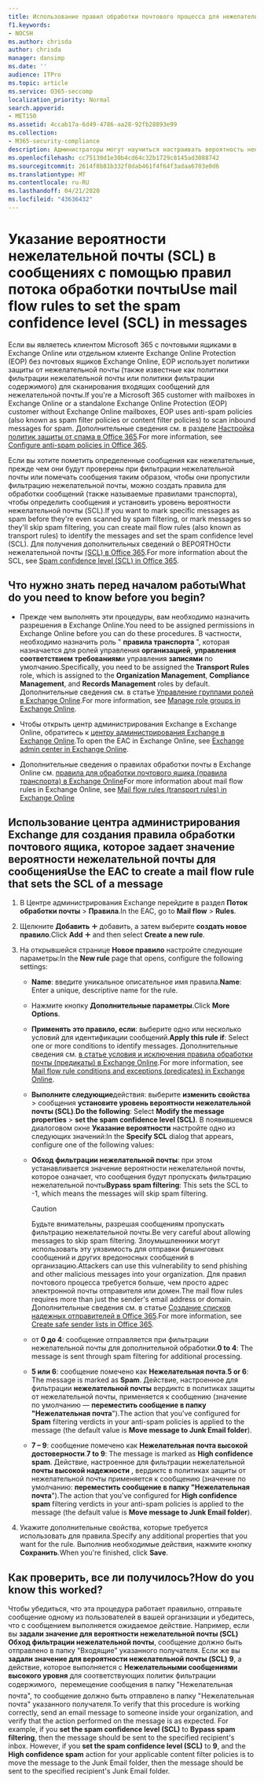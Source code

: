 ```yaml
---
title: Использование правил обработки почтового процесса для нежелательной почты в сообщениях
f1.keywords:
- NOCSH
ms.author: chrisda
author: chrisda
manager: dansimp
ms.date: ''
audience: ITPro
ms.topic: article
ms.service: O365-seccomp
localization_priority: Normal
search.appverid:
- MET150
ms.assetid: 4ccab17a-6d49-4786-aa28-92fb28893e99
ms.collection:
- M365-security-compliance
description: Администраторы могут научиться настраивать вероятность нежелательной почты для сообщений в Exchange Online Protection.
ms.openlocfilehash: cc75130d1e30b4cd64c32b1729c8145ad3088742
ms.sourcegitcommit: 2614f8b81b332f8dab461f4f64f3adaa6703e0d6
ms.translationtype: MT
ms.contentlocale: ru-RU
ms.lasthandoff: 04/21/2020
ms.locfileid: "43636432"
---
```

# <a name="use-mail-flow-rules-to-set-the-spam-confidence-level-scl-in-messages"></a><span data-ttu-id="e0094-103">Указание вероятности нежелательной почты (SCL) в сообщениях с помощью правил потока обработки почты</span><span class="sxs-lookup"><span data-stu-id="e0094-103">Use mail flow rules to set the spam confidence level (SCL) in messages</span></span>

<span data-ttu-id="e0094-104">Если вы являетесь клиентом Microsoft 365 с почтовыми ящиками в Exchange Online или отдельном клиенте Exchange Online Protection (EOP) без почтовых ящиков Exchange Online, EOP использует политики защиты от нежелательной почты (также известные как политики фильтрации нежелательной почты или политики фильтрации содержимого) для сканирования входящих сообщений для нежелательной почты.</span><span class="sxs-lookup"><span data-stu-id="e0094-104">If you're a Microsoft 365 customer with mailboxes in Exchange Online or a standalone Exchange Online Protection (EOP) customer without Exchange Online mailboxes, EOP uses anti-spam policies (also known as spam filter policies or content filter policies) to scan inbound messages for spam.</span></span> <span data-ttu-id="e0094-105">Дополнительные сведения см. в разделе [Настройка политик защиты от спама в Office 365](configure-your-spam-filter-policies.md).</span><span class="sxs-lookup"><span data-stu-id="e0094-105">For more information, see [Configure anti-spam policies in Office 365](configure-your-spam-filter-policies.md).</span></span>

<span data-ttu-id="e0094-106">Если вы хотите пометить определенные сообщения как нежелательные, прежде чем они будут проверены при фильтрации нежелательной почты или помечать сообщения таким образом, чтобы они пропустили фильтрацию нежелательной почты, можно создать правила для обработки сообщений (также называемые правилами транспорта), чтобы определить сообщения и установить уровень вероятности нежелательной почты (SCL).</span><span class="sxs-lookup"><span data-stu-id="e0094-106">If you want to mark specific messages as spam before they're even scanned by spam filtering, or mark messages so they'll skip spam filtering, you can create mail flow rules (also known as transport rules) to identify the messages and set the spam confidence level (SCL).</span></span> <span data-ttu-id="e0094-107">Для получения дополнительных сведений о ВЕРОЯТНОсти нежелательной почты [(SCL) в Office 365](spam-confidence-levels.md).</span><span class="sxs-lookup"><span data-stu-id="e0094-107">For more information about the SCL, see [Spam confidence level (SCL) in Office 365](spam-confidence-levels.md).</span></span>

## <a name="what-do-you-need-to-know-before-you-begin"></a><span data-ttu-id="e0094-108">Что нужно знать перед началом работы</span><span class="sxs-lookup"><span data-stu-id="e0094-108">What do you need to know before you begin?</span></span>

- <span data-ttu-id="e0094-109">Прежде чем выполнять эти процедуры, вам необходимо назначить разрешения в Exchange Online.</span><span class="sxs-lookup"><span data-stu-id="e0094-109">You need to be assigned permissions in Exchange Online before you can do these procedures.</span></span> <span data-ttu-id="e0094-110">В частности, необходимо назначить роль " **правила транспорта** ", которая назначается для ролей управления **организацией**, **управления соответствием требованиям**и управления **записями** по умолчанию.</span><span class="sxs-lookup"><span data-stu-id="e0094-110">Specifically, you need to be assigned the **Transport Rules** role, which is assigned to the **Organization Management**, **Compliance Management**, and **Records Management** roles by default.</span></span> <span data-ttu-id="e0094-111">Дополнительные сведения см. в статье [Управление группами ролей в Exchange Online](https://docs.microsoft.com/Exchange/permissions-exo/role-groups).</span><span class="sxs-lookup"><span data-stu-id="e0094-111">For more information, see [Manage role groups in Exchange Online](https://docs.microsoft.com/Exchange/permissions-exo/role-groups).</span></span>

- <span data-ttu-id="e0094-112">Чтобы открыть центр администрирования Exchange в Exchange Online, обратитесь к [центру администрирования Exchange в Exchange Online](https://docs.microsoft.com/Exchange/exchange-admin-center).</span><span class="sxs-lookup"><span data-stu-id="e0094-112">To open the EAC in Exchange Online, see [Exchange admin center in Exchange Online](https://docs.microsoft.com/Exchange/exchange-admin-center).</span></span>

- <span data-ttu-id="e0094-113">Дополнительные сведения о правилах обработки почты в Exchange Online см. [правила для обработки почтового ящика (правила транспорта) в Exchange Online](https://docs.microsoft.com/Exchange/security-and-compliance/mail-flow-rules/mail-flow-rules)</span><span class="sxs-lookup"><span data-stu-id="e0094-113">For more information about mail flow rules in Exchange Online, see [Mail flow rules (transport rules) in Exchange Online](https://docs.microsoft.com/Exchange/security-and-compliance/mail-flow-rules/mail-flow-rules)</span></span>

## <a name="use-the-eac-to-create-a-mail-flow-rule-that-sets-the-scl-of-a-message"></a><span data-ttu-id="e0094-114">Использование центра администрирования Exchange для создания правила обработки почтового ящика, которое задает значение вероятности нежелательной почты для сообщения</span><span class="sxs-lookup"><span data-stu-id="e0094-114">Use the EAC to create a mail flow rule that sets the SCL of a message</span></span>

1. <span data-ttu-id="e0094-115">В Центре администрирования Exchange перейдите в раздел **Поток обработки почты** \> **Правила**.</span><span class="sxs-lookup"><span data-stu-id="e0094-115">In the EAC, go to **Mail flow** \> **Rules**.</span></span>

2. <span data-ttu-id="e0094-116">Щелкните **Добавить** ![значок](../../media/ITPro-EAC-AddIcon.png) добавить, а затем выберите **создать новое правило**.</span><span class="sxs-lookup"><span data-stu-id="e0094-116">Click **Add** ![Add icon](../../media/ITPro-EAC-AddIcon.png) and then select **Create a new rule**.</span></span>

3. <span data-ttu-id="e0094-117">На открывшейся странице **Новое правило** настройте следующие параметры:</span><span class="sxs-lookup"><span data-stu-id="e0094-117">In the **New rule** page that opens, configure the following settings:</span></span>

   - <span data-ttu-id="e0094-118">**Name**: введите уникальное описательное имя правила.</span><span class="sxs-lookup"><span data-stu-id="e0094-118">**Name**: Enter a unique, descriptive name for the rule.</span></span>

   - <span data-ttu-id="e0094-119">Нажмите кнопку **Дополнительные параметры**.</span><span class="sxs-lookup"><span data-stu-id="e0094-119">Click **More Options**.</span></span>

   - <span data-ttu-id="e0094-120">**Применять это правило, если**: выберите одно или несколько условий для идентификации сообщений.</span><span class="sxs-lookup"><span data-stu-id="e0094-120">**Apply this rule if**: Select one or more conditions to identify messages.</span></span> <span data-ttu-id="e0094-121">Дополнительные сведения см. [в статье условия и исключения правила обработки почты (предикаты) в Exchange Online](https://docs.microsoft.com/Exchange/security-and-compliance/mail-flow-rules/conditions-and-exceptions).</span><span class="sxs-lookup"><span data-stu-id="e0094-121">For more information, see [Mail flow rule conditions and exceptions (predicates) in Exchange Online](https://docs.microsoft.com/Exchange/security-and-compliance/mail-flow-rules/conditions-and-exceptions).</span></span>

   - <span data-ttu-id="e0094-122">**Выполните следующие**действия: выберите **изменить свойства** \> сообщения **установите уровень вероятности нежелательной почты (SCL)**.</span><span class="sxs-lookup"><span data-stu-id="e0094-122">**Do the following**: Select **Modify the message properties** \> **set the spam confidence level (SCL)**.</span></span> <span data-ttu-id="e0094-123">В появившемся диалоговом окне **Указание вероятности** настройте одно из следующих значений:</span><span class="sxs-lookup"><span data-stu-id="e0094-123">In the **Specify SCL** dialog that appears, configure one of the following values:</span></span>

   - <span data-ttu-id="e0094-124">**Обход фильтрации нежелательной почты**: при этом устанавливается значение вероятности нежелательной почты, которое означает, что сообщения будут пропускать фильтрацию нежелательной почты</span><span class="sxs-lookup"><span data-stu-id="e0094-124">**Bypass spam filtering**: This sets the SCL to -1, which means the messages will skip spam filtering.</span></span>

     > [!CAUTION]
     > <span data-ttu-id="e0094-125">Будьте внимательны, разрешая сообщениям пропускать фильтрацию нежелательной почты.</span><span class="sxs-lookup"><span data-stu-id="e0094-125">Be very careful about allowing messages to skip spam filtering.</span></span> <span data-ttu-id="e0094-126">Злоумышленники могут использовать эту уязвимость для отправки фишинговых сообщений и других вредоносных сообщений в организацию.</span><span class="sxs-lookup"><span data-stu-id="e0094-126">Attackers can use this vulnerability to send phishing and other malicious messages into your organization.</span></span> <span data-ttu-id="e0094-127">Для правил почтового процесса требуется больше, чем просто адрес электронной почты отправителя или домен.</span><span class="sxs-lookup"><span data-stu-id="e0094-127">The mail flow rules requires more than just the sender's email address or domain.</span></span> <span data-ttu-id="e0094-128">Дополнительные сведения см. в статье [Создание списков надежных отправителей в Office 365](create-safe-sender-lists-in-office-365.md).</span><span class="sxs-lookup"><span data-stu-id="e0094-128">For more information, see [Create safe sender lists in Office 365](create-safe-sender-lists-in-office-365.md).</span></span>

   - <span data-ttu-id="e0094-129">от **0 до 4**: сообщение отправляется при фильтрации нежелательной почты для дополнительной обработки.</span><span class="sxs-lookup"><span data-stu-id="e0094-129">**0 to 4**: The message is sent through spam filtering for additional processing.</span></span>

   - <span data-ttu-id="e0094-130">**5 или 6**: сообщение помечено как **Нежелательная почта**.</span><span class="sxs-lookup"><span data-stu-id="e0094-130">**5 or 6**: The message is marked as **Spam**.</span></span> <span data-ttu-id="e0094-131">Действие, настроенное для фильтрации **нежелательной почты** вердиктс в политиках защиты от нежелательной почты, применяется к сообщению (значение по умолчанию — **переместить сообщение в папку "Нежелательная почта**").</span><span class="sxs-lookup"><span data-stu-id="e0094-131">The action that you've configured for **Spam** filtering verdicts in your anti-spam policies is applied to the message (the default value is **Move message to Junk Email folder**).</span></span>

   - <span data-ttu-id="e0094-132">**7 – 9**: сообщение помечено как **Нежелательная почта высокой достоверности**.</span><span class="sxs-lookup"><span data-stu-id="e0094-132">**7 to 9**: The message is marked as **High confidence spam**.</span></span> <span data-ttu-id="e0094-133">Действие, настроенное для фильтрации нежелательной **почты высокой надежности** , вердиктс в политиках защиты от нежелательной почты применяется к сообщению (значение по умолчанию: **переместить сообщение в папку "Нежелательная почта**").</span><span class="sxs-lookup"><span data-stu-id="e0094-133">The action that you've configured for **High confidence spam** filtering verdicts in your anti-spam policies is applied to the message (the default value is **Move message to Junk Email folder**).</span></span>

4. <span data-ttu-id="e0094-134">Укажите дополнительные свойства, которые требуется использовать для правила.</span><span class="sxs-lookup"><span data-stu-id="e0094-134">Specify any additional properties that you want for the rule.</span></span> <span data-ttu-id="e0094-135">Выполнив необходимые действия, нажмите кнопку **Сохранить**.</span><span class="sxs-lookup"><span data-stu-id="e0094-135">When you're finished, click **Save**.</span></span>

## <a name="how-do-you-know-this-worked"></a><span data-ttu-id="e0094-136">Как проверить, все ли получилось?</span><span class="sxs-lookup"><span data-stu-id="e0094-136">How do you know this worked?</span></span>

<span data-ttu-id="e0094-p110">Чтобы убедиться, что эта процедура работает правильно, отправьте сообщение одному из пользователей в вашей организации и убедитесь, что с сообщением выполняется ожидаемое действие. Например, если вы **задали значение для вероятности нежелательной почты (SCL)** **Обход фильтрации нежелательной почты**, сообщение должно быть отправлено в папку "Входящие" указанного получателя. Если же вы **задали значение для вероятности нежелательной почты (SCL)** **9**, а действие, которое выполняется с **Нежелательными сообщениями высокого уровня** для соответствующих политик фильтрации содержимого,  перемещение сообщения в папку "Нежелательная почта", то сообщение должно быть отправлено в папку "Нежелательная почта" указанного получателя.</span><span class="sxs-lookup"><span data-stu-id="e0094-p110">To verify that this procedure is working correctly, send an email message to someone inside your organization, and verify that the action performed on the message is as expected. For example, if you **set the spam confidence level (SCL)** to **Bypass spam filtering**, then the message should be sent to the specified recipient's inbox. However, if you **set the spam confidence level (SCL)** to **9**, and the **High confidence spam** action for your applicable content filter policies is to move the message to the Junk Email folder, then the message should be sent to the specified recipient's Junk Email folder.</span></span>
